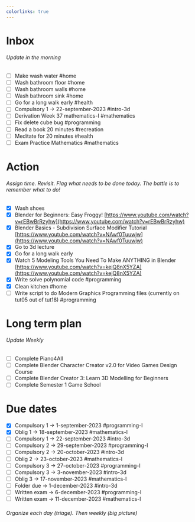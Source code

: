 ```yaml
---
colorlinks: true
---
```


# Inbox
###### Update in the morning

* [ ] Make wash water #home
* [ ] Wash bathroom floor #home
* [ ] Wash bathroom walls #home
* [ ] Wash bathroom sink #home
* [ ] Go for a long walk early #health
* [ ] Compulsory 1 -> 22-september-2023 #intro-3d
* [ ] Derivation Week 37 mathematics-I #mathematics
* [ ] Fix delete cube bug #programming
* [ ] Read a book 20 minutes #recreation
* [ ] Meditate for 20 minutes #health
* [ ] Exam Practice Mathematics #mathematics

# Action
###### Assign time. Revisit. Flag what needs to be done today. The battle is to remember what to do!

* [x] Wash shoes
* [x] Blender for Beginners: Easy Froggy! [https://www.youtube.com/watch?v=rEBwBrRzyhw](https://www.youtube.com/watch?v=rEBwBrRzyhw)
* [x] Blender Basics - Subdivision Surface Modifier Tutorial [https://www.youtube.com/watch?v=NAwf0Tuuwjw](https://www.youtube.com/watch?v=NAwf0Tuuwjw)
* [x] Go to 3d lecture
* [x] Go for a long walk early
* [x] Watch 5 Modeling Tools You Need To Make ANYTHING in Blender [https://www.youtube.com/watch?v=kejQ8nX5YZA](https://www.youtube.com/watch?v=kejQ8nX5YZA)
* [x] Write solve polynomial code #programming
* [x] Clean kitchen #home
* [ ] Write script to do Modern Graphics Programming files (currently on tut05 out of tut18) #programming

# Long term plan
###### Update Weekly

* [ ] Complete Piano4All
* [ ] Complete Blender Character Creator v2.0 for Video Games Design Course
* [ ] Complete Blender Creator 3: Learn 3D Modelling for Beginners
* [ ] Complete Semester 1 Game School

# Due dates

* [x] Compulsory 1 -> 1-september-2023  #programming-I 
* [x] Oblig 1      -> 18-september-2023 #mathematics-I
* [ ] Compulsory 1 -> 22-september-2023 #intro-3d
* [ ] Compulsory 2 -> 29-september-2023 #programming-I
* [ ] Compulsory 2 -> 20-october-2023   #intro-3d
* [ ] Oblig 2      -> 23-october-2023   #mathematics-I
* [ ] Compulsory 3 -> 27-october-2023   #programming-I
* [ ] Compulsory 3 -> 3-november-2023   #intro-3d
* [ ] Oblig 3      -> 17-november-2023  #mathematics-I
* [ ] Folder due   -> 1-december-2023   #intro-3d
* [ ] Written exam -> 6-december-2023   #programming-I
* [ ] Written exam -> 11-december-2023  #mathematics-I

###### Organize each day (triage). Then weekly (big picture)


